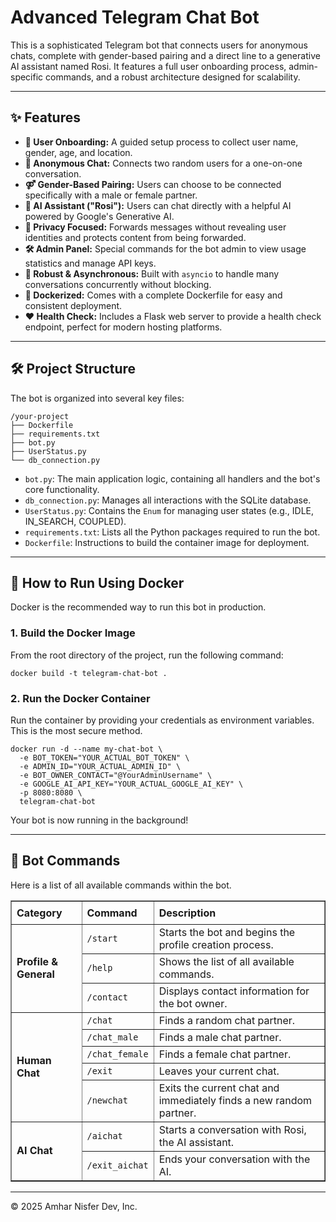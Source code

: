<!DOCTYPE html>
<html>
<body>
<h1>Advanced Telegram Chat Bot</h1>
<p>This is a sophisticated Telegram bot that connects users for anonymous chats, complete with gender-based pairing and a direct line to a generative AI assistant named Rosi. It features a full user onboarding process, admin-specific commands, and a robust architecture designed for scalability.</p>
<hr>
<h2>✨ Features</h2>
<ul>
<li><strong>👤 User Onboarding:</strong> A guided setup process to collect user name, gender, age, and location.</li>
<li><strong>💬 Anonymous Chat:</strong> Connects two random users for a one-on-one conversation.</li>
<li><strong>⚤ Gender-Based Pairing:</strong> Users can choose to be connected specifically with a male or female partner.</li>
<li><strong>🤖 AI Assistant ("Rosi"):</strong> Users can chat directly with a helpful AI powered by Google's Generative AI.</li>
<li><strong>🔐 Privacy Focused:</strong> Forwards messages without revealing user identities and protects content from being forwarded.</li>
<li><strong>🛠️ Admin Panel:</strong> Special commands for the bot admin to view usage statistics and manage API keys.</li>
<li><strong>🚀 Robust & Asynchronous:</strong> Built with <code>asyncio</code> to handle many conversations concurrently without blocking.</li>
<li><strong>🐳 Dockerized:</strong> Comes with a complete Dockerfile for easy and consistent deployment.</li>
<li><strong>❤️ Health Check:</strong> Includes a Flask web server to provide a health check endpoint, perfect for modern hosting platforms.</li>
</ul>
<hr>
<h2>🛠️ Project Structure</h2>
<p>The bot is organized into several key files:</p>
<pre><code>/your-project
├── Dockerfile
├── requirements.txt
├── bot.py
├── UserStatus.py
└── db_connection.py</code></pre>
<ul>
<li><code>bot.py</code>: The main application logic, containing all handlers and the bot's core functionality.</li>
<li><code>db_connection.py</code>: Manages all interactions with the SQLite database.</li>
<li><code>UserStatus.py</code>: Contains the <code>Enum</code> for managing user states (e.g., IDLE, IN_SEARCH, COUPLED).</li>
<li><code>requirements.txt</code>: Lists all the Python packages required to run the bot.</li>
<li><code>Dockerfile</code>: Instructions to build the container image for deployment.</li>
</ul>
<hr>
<h2>🚀 How to Run Using Docker</h2>
<p>Docker is the recommended way to run this bot in production.</p>
<h3><strong>1. Build the Docker Image</strong></h3>
<p>From the root directory of the project, run the following command:</p>
<pre><code>docker build -t telegram-chat-bot .</code></pre>
<h3><strong>2. Run the Docker Container</strong></h3>
<p>Run the container by providing your credentials as environment variables. This is the most secure method.</p>
<pre><code>docker run -d --name my-chat-bot \
  -e BOT_TOKEN="YOUR_ACTUAL_BOT_TOKEN" \
  -e ADMIN_ID="YOUR_ACTUAL_ADMIN_ID" \
  -e BOT_OWNER_CONTACT="@YourAdminUsername" \
  -e GOOGLE_AI_API_KEY="YOUR_ACTUAL_GOOGLE_AI_KEY" \
  -p 8080:8080 \
  telegram-chat-bot</code></pre>
<p>Your bot is now running in the background!</p>
<hr>
<h2>🤖 Bot Commands</h2>
<p>Here is a list of all available commands within the bot.</p>
<table border="1" style="width:100%; border-collapse: collapse;">
<thead>
<tr>
<th style="padding: 8px; text-align: left;">Category</th>
<th style="padding: 8px; text-align: left;">Command</th>
<th style="padding: 8px; text-align: left;">Description</th>
</tr>
</thead>
<tbody>
<tr>
<td rowspan="3"><strong>Profile & General</strong></td>
<td><code>/start</code></td>
<td>Starts the bot and begins the profile creation process.</td>
</tr>
<tr>
<td><code>/help</code></td>
<td>Shows the list of all available commands.</td>
</tr>
<tr>
<td><code>/contact</code></td>
<td>Displays contact information for the bot owner.</td>
</tr>
<tr>
<td rowspan="5"><strong>Human Chat</strong></td>
<td><code>/chat</code></td>
<td>Finds a random chat partner.</td>
</tr>
<tr>
<td><code>/chat_male</code></td>
<td>Finds a male chat partner.</td>
</tr>
<tr>
<td><code>/chat_female</code></td>
<td>Finds a female chat partner.</td>
</tr>
<tr>
<td><code>/exit</code></td>
<td>Leaves your current chat.</td>
</tr>
<tr>
<td><code>/newchat</code></td>
<td>Exits the current chat and immediately finds a new random partner.</td>
</tr>
<tr>
<td rowspan="2"><strong>AI Chat</strong></td>
<td><code>/aichat</code></td>
<td>Starts a conversation with Rosi, the AI assistant.</td>
</tr>
<tr>
<td><code>/exit_aichat</code></td>
<td>Ends your conversation with the AI.</td>
</tr>
</tbody>
</table>
<hr>
<p>© 2025 Amhar Nisfer Dev, Inc.</p>
</body>
</html>
